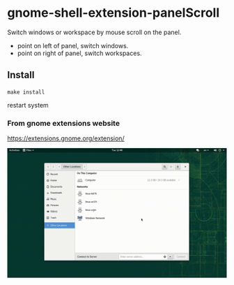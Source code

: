 # gnome-shell-extension-panelScroll

Switch windows or workspace by mouse scroll on the panel.
* point on left of panel, switch windows.
* point on right of panel, switch workspaces.

## Install

```
make install
```

restart system

### From gnome extensions website

https://extensions.gnome.org/extension/

![panel-scroll](/panel-scroll.gif)
